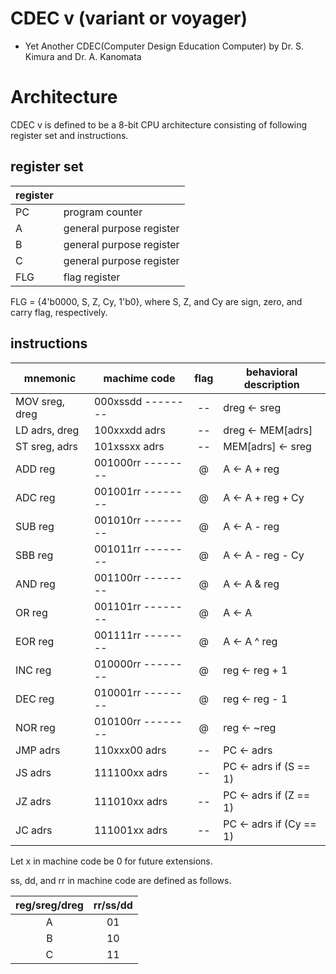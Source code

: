 # CDEC v (variant or voyager)
- Yet Another CDEC(Computer Design Education Computer) by Dr. S. Kimura and Dr. A. Kanomata

# Architecture
CDEC v is defined to be a 8-bit CPU architecture consisting of following register set and instructions.

## register set 

| register |                        |
|----------|------------------------|
| PC       | program counter        |
| A        |general purpose register|
| B        |general purpose register|
| C        |general purpose register|
| FLG      |flag register           |

FLG = {4'b0000, S, Z, Cy, 1'b0}, where S, Z, and Cy are sign, zero, and carry flag, respectively. 

## instructions

| mnemonic       | machime code      | flag | behavioral description |
|----------------|-------------------|:----:|------------------------|
| MOV sreg, dreg | 000xssdd -------- |  --  | dreg <- sreg           |
| LD adrs, dreg  | 100xxxdd adrs     |  --  | dreg <- MEM[adrs]      |
| ST sreg, adrs  | 101xssxx adrs     |  --  | MEM[adrs] <- sreg      |
| ADD reg        | 001000rr -------- |  @   | A <- A + reg           |
| ADC reg        | 001001rr -------- |  @   | A <- A + reg + Cy      |
| SUB reg        | 001010rr -------- |  @   | A <- A - reg           |
| SBB reg        | 001011rr -------- |  @   | A <- A - reg - Cy      |
| AND reg        | 001100rr -------- |  @   | A <- A & reg           |
| OR reg         | 001101rr -------- |  @   | A <- A | reg           |
| EOR reg        | 001111rr -------- |  @   | A <- A ^ reg           |
| INC reg        | 010000rr -------- |  @   | reg <- reg + 1         |
| DEC reg        | 010001rr -------- |  @   | reg <- reg - 1         |
| NOR reg        | 010100rr -------- |  @   | reg <- ~reg            |
| JMP adrs       | 110xxx00 adrs     |  --  | PC <- adrs             |
| JS adrs        | 111100xx adrs     |  --  | PC <- adrs if (S == 1) |
| JZ adrs        | 111010xx adrs     |  --  | PC <- adrs if (Z == 1) |
| JC adrs        | 111001xx adrs     |  --  | PC <- adrs if (Cy == 1)|

Let x in machine code be 0 for future extensions.

ss, dd, and rr in machine code are defined as follows.

| reg/sreg/dreg | rr/ss/dd |
|:-------------:|:--------:|
| A             | 01       | 
| B             | 10       |
| C             | 11       |

